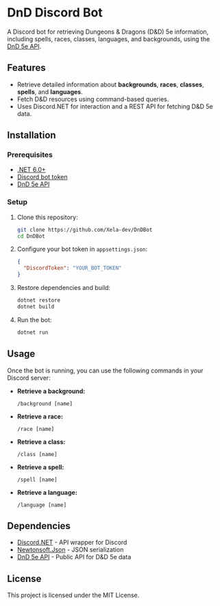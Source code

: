 # DnD Discord Bot

A Discord bot for retrieving Dungeons & Dragons (D&D) 5e information, including spells, races, classes, languages, and backgrounds, using the [DnD 5e API](https://www.dnd5eapi.co/).

## Features

- Retrieve detailed information about **backgrounds**, **races**, **classes**, **spells**, and **languages**.
- Fetch D&D resources using command-based queries.
- Uses Discord.NET for interaction and a REST API for fetching D&D 5e data.

## Installation

### Prerequisites
- [.NET 6.0+](https://dotnet.microsoft.com/)
- [Discord bot token](https://discord.com/developers/applications)
- [DnD 5e API](https://www.dnd5eapi.co/)

### Setup
1. Clone this repository:
   ```sh
   git clone https://github.com/Xela-dev/DnDBot
   cd DnDBot
   ```

2. Configure your bot token in `appsettings.json`:
   ```json
   {
     "DiscordToken": "YOUR_BOT_TOKEN"
   }
   ```

3. Restore dependencies and build:
   ```sh
   dotnet restore
   dotnet build
   ```

4. Run the bot:
   ```sh
   dotnet run
   ```

## Usage

Once the bot is running, you can use the following commands in your Discord server:

- **Retrieve a background:**
  ```
  /background [name]
  ```

- **Retrieve a race:**
  ```
  /race [name]
  ```

- **Retrieve a class:**
  ```
  /class [name]
  ```

- **Retrieve a spell:**
  ```
  /spell [name]
  ```

- **Retrieve a language:**
  ```
  /language [name]
  ```
  

## Dependencies

- [Discord.NET](https://github.com/discord-net/Discord.Net) - API wrapper for Discord
- [Newtonsoft.Json](https://www.newtonsoft.com/json) - JSON serialization
- [DnD 5e API](https://www.dnd5eapi.co/) - Public API for D&D 5e data

## License

This project is licensed under the MIT License.


